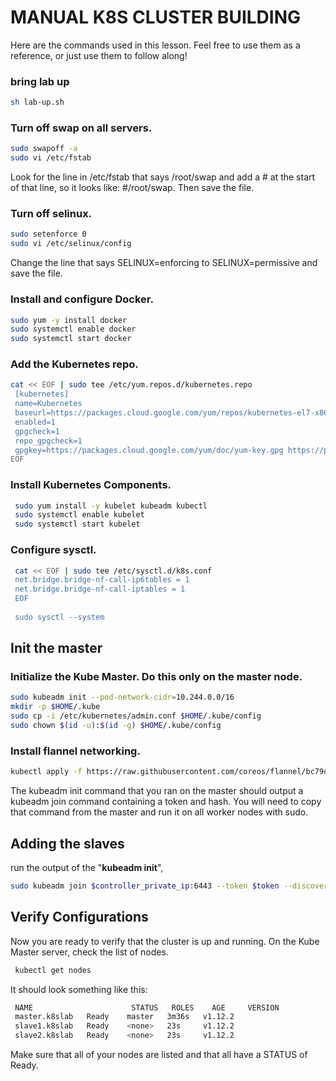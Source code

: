 # MANUAL K8S CLUSTER BUILDING

 Here are the commands used in this lesson. Feel free to use them as a reference, or just use them to follow along!
 
 ### bring lab up
  ```bash
 sh lab-up.sh
  
 ```
 
 ### Turn off swap on all servers. 
 ```bash
sudo swapoff -a
sudo vi /etc/fstab
 
```
 Look for the line in /etc/fstab that says /root/swap and add a # at the start of that line, so it looks like: #/root/swap. Then save the file.
 
### Turn off selinux.
```bash
sudo setenforce 0
sudo vi /etc/selinux/config
```
Change the line that says SELINUX=enforcing to SELINUX=permissive and save the file.
 
 
### Install and configure Docker.
 ```bash
sudo yum -y install docker
sudo systemctl enable docker
sudo systemctl start docker
```
### Add the Kubernetes repo.
```bash
cat << EOF | sudo tee /etc/yum.repos.d/kubernetes.repo
 [kubernetes]
 name=Kubernetes
 baseurl=https://packages.cloud.google.com/yum/repos/kubernetes-el7-x86_64
 enabled=1
 gpgcheck=1
 repo_gpgcheck=1
 gpgkey=https://packages.cloud.google.com/yum/doc/yum-key.gpg https://packages.cloud.google.com/yum/doc/rpm-package-key.gpg
EOF
```
 
### Install Kubernetes Components.
```bash
 sudo yum install -y kubelet kubeadm kubectl
 sudo systemctl enable kubelet
 sudo systemctl start kubelet
```

### Configure sysctl.
 
```bash
 cat << EOF | sudo tee /etc/sysctl.d/k8s.conf
 net.bridge.bridge-nf-call-ip6tables = 1
 net.bridge.bridge-nf-call-iptables = 1
 EOF
 
 sudo sysctl --system
``` 
## Init the master
### Initialize the Kube Master. **Do this only on the master node.**
```bash
sudo kubeadm init --pod-network-cidr=10.244.0.0/16
mkdir -p $HOME/.kube
sudo cp -i /etc/kubernetes/admin.conf $HOME/.kube/config
sudo chown $(id -u):$(id -g) $HOME/.kube/config
```
### Install flannel networking.
 
```bash
kubectl apply -f https://raw.githubusercontent.com/coreos/flannel/bc79dd1505b0c8681ece4de4c0d86c5cd2643275/Documentation/kube-flannel.yml
```

 The kubeadm init command that you ran on the master should output a kubeadm join command containing a token and hash. You will need to copy that command from the master and run it on all worker nodes with sudo.

## Adding the slaves
run the output of the "**kubeadm init**", 
```bash
sudo kubeadm join $controller_private_ip:6443 --token $token --discovery-token-ca-cert-hash $hash
```
 
## Verify Configurations

 Now you are ready to verify that the cluster is up and running. On the Kube Master server, check the list of nodes.
```bash
 kubectl get nodes
``` 
 It should look something like this:
 
```bash
 NAME                      STATUS   ROLES    AGE     VERSION
 master.k8slab   Ready    master   3m36s   v1.12.2
 slave1.k8slab   Ready    <none>   23s     v1.12.2
 slave2.k8slab   Ready    <none>   23s     v1.12.2
```
 Make sure that all of your nodes are listed and that all have a STATUS of Ready.